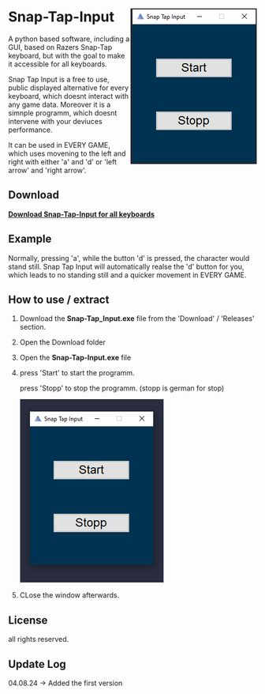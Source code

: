 # Snap-Tap-Input <img align="right" src="read-me-files/preview_kurz.PNG">
A python based software, including a GUI, based on Razers Snap-Tap keyboard, but with the goal to make it accessible for all keyboards. 

Snap Tap Input is a free to use, public displayed alternative for every keyboard, which doesnt interact with any game data. 
Moreover it is a simnple programm, which doesnt intervene with your deviuces performance. 

It can be used in EVERY GAME, which uses movening to the left and right with either 'a' and 'd' or 'left arrow' and 'right arrow'.

## Download

**[Download Snap-Tap-Input for all keyboards](https://github.com/BenHrzr/Snap-Tap-Input/releases)**

## Example

Normally, pressing 'a', while the button 'd' is pressed, the character would stand still. 
Snap Tap Input will automatically realse the 'd' button for you, which leads to no standing still and a quicker movement in EVERY GAME.

## How to use / extract 

  1. Download the **Snap-Tap_Input.exe** file from the 'Download' / 'Releases' section.

  2. Open the Download folder
                                                
  3. Open the **Snap-Tap-Input.exe** file

  4.   press 'Start' to start the programm.
     
       press 'Stopp' to stop the programm. (stopp is german for stop)


       ![preview](read-me-files/preview.PNG)
  
  5. CLose the window afterwards. 

## License 

all rights reserved.

## Update Log

  04.08.24 -> Added the first version
